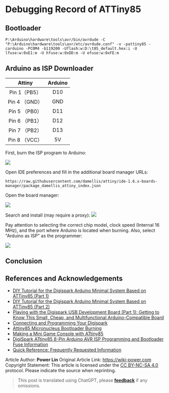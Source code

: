 # Debugging Record of ATTiny85

## Bootloader

```shell
P:\Arduino\hardware\tools\avr/bin/avrdude -C "P:\Arduino\hardware\tools\avr/etc/avrdude.conf" -v -pattiny85 -carduino -PCOM4 -b119200 -Uflash:w:D:\t85_default.hex:i -U lfuse:w:0xE1:m -U hfuse:w:0xDD:m -U efuse:w:0xFE:m
```

## Arduino as ISP Downloader

|    Attiny     | Arduino |
| :-----------: | :-----: |
| Pin 1（PB5）  |   D10   |
| Pin 4 （GND） |   GND   |
| Pin 5 （PB0） |   D11   |
| Pin 6 （PB1） |   D12   |
| Pin 7 （PB2） |   D13   |
| Pin 8 （VCC） |   5V    |

First, burn the ISP program to Arduino:

![](https://img.wiki-power.com/d/wiki-media/img/20200426144425.png)

Open IDE preferences and fill in the additional board manager URLs:

```
https://raw.githubusercontent.com/damellis/attiny/ide-1.6.x-boards-manager/package_damellis_attiny_index.json
```

Open the board manager:

![](https://img.wiki-power.com/d/wiki-media/img/20200426144642.png)

Search and install (may require a proxy):
![](https://img.wiki-power.com/d/wiki-media/img/20200426144732.png)

Pay attention to selecting the correct chip model, clock speed (Internal 16 MHz), and the port where Arduino is located when burning. Also, select "Arduino as ISP" as the programmer:

![](https://img.wiki-power.com/d/wiki-media/img/20200426144834.png)

## Conclusion

## References and Acknowledgements

- [DIY Tutorial for the Digispark Arduino Minimal System Based on ATTiny85 (Part 1)](https://blog.csdn.net/Argon_Ghost/article/details/103637870?depth_1-utm_source=distribute.pc_relevant.none-task-blog-BlogCommendFromBaidu-4&utm_source=distribute.pc_relevant.none-task-blog-BlogCommendFromBaidu-4)
- [DIY Tutorial for the Digispark Arduino Minimal System Based on ATTiny85 (Part 2)](https://blog.csdn.net/Argon_Ghost/article/details/103859931)
- [Playing with the Digispark USB Development Board (Part 1): Getting to Know This Small, Cheap, and Multifunctional Arduino-Compatible Board](https://zhuanlan.zhihu.com/p/73336394)
- [Connecting and Programming Your Digispark](http://digistump.com/wiki/digispark/tutorials/connecting)
- [Attiny85 Micronucleus Bootloader Burning](http://iremo-tw.blogspot.com/2018/03/attiny85-micronucleus-bootloader.html)
- [Making a Mini Game Console with ATtiny85](https://www.jianshu.com/p/55e86b4e0194)
- [DigiSpark ATtiny85 8-Pin Arduino AVR ISP Programming and Bootloader Fuse Information](http://blog.sina.com.cn/s/blog_6566538d0102w6qk.html)
- [Quick Reference: Frequently Requested Information](http://digistump.com/wiki/digispark/quickref)

Article Author: **Power Lin**
Original Article Link: <https://wiki-power.com>
Copyright Statement: This article is licensed under the [CC BY-NC-SA 4.0](https://creativecommons.org/licenses/by/4.0/deed.zh) protocol. Please indicate the source when reprinting.

> This post is translated using ChatGPT, please [**feedback**](https://github.com/linyuxuanlin/Wiki_MkDocs/issues/new) if any omissions.
